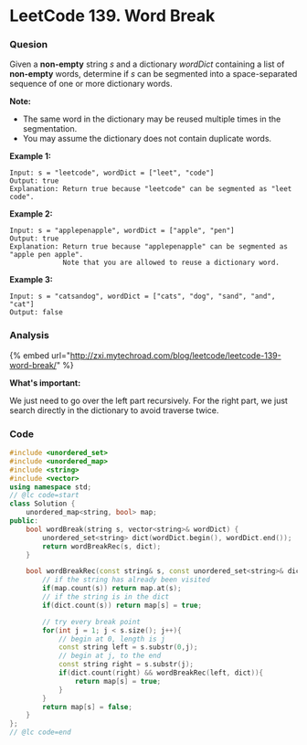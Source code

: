 # LeetCode 139. Word Break

### Quesion

Given a **non-empty** string _s_ and a dictionary _wordDict_ containing a list of **non-empty** words, determine if _s_ can be segmented into a space-separated sequence of one or more dictionary words.

**Note:**

* The same word in the dictionary may be reused multiple times in the segmentation.
* You may assume the dictionary does not contain duplicate words.

**Example 1:**

```text
Input: s = "leetcode", wordDict = ["leet", "code"]
Output: true
Explanation: Return true because "leetcode" can be segmented as "leet code".
```

**Example 2:**

```text
Input: s = "applepenapple", wordDict = ["apple", "pen"]
Output: true
Explanation: Return true because "applepenapple" can be segmented as "apple pen apple".
             Note that you are allowed to reuse a dictionary word.
```

**Example 3:**

```text
Input: s = "catsandog", wordDict = ["cats", "dog", "sand", "and", "cat"]
Output: false
```

### Analysis

{% embed url="http://zxi.mytechroad.com/blog/leetcode/leetcode-139-word-break/" %}

**What's important:**

We just need to go over the left part recursively. For the right part, we just search directly in the dictionary to avoid traverse twice.

### Code

```cpp
#include <unordered_set>
#include <unordered_map>
#include <string>
#include <vector>
using namespace std;
// @lc code=start
class Solution {
    unordered_map<string, bool> map;
public:
    bool wordBreak(string s, vector<string>& wordDict) {
        unordered_set<string> dict(wordDict.begin(), wordDict.end());
        return wordBreakRec(s, dict);
    }

    bool wordBreakRec(const string& s, const unordered_set<string>& dict){
        // if the string has already been visited
        if(map.count(s)) return map.at(s); 
        // if the string is in the dict
        if(dict.count(s)) return map[s] = true;

        // try every break point
        for(int j = 1; j < s.size(); j++){
            // begin at 0, length is j
            const string left = s.substr(0,j);
            // begin at j, to the end
            const string right = s.substr(j);
            if(dict.count(right) && wordBreakRec(left, dict)){
                return map[s] = true;
            }
        }
        return map[s] = false;
    }
};
// @lc code=end
```

